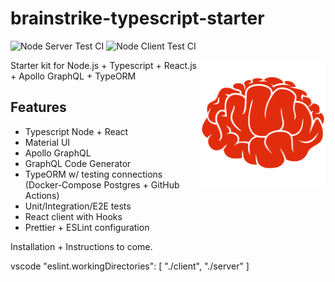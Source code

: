 # brainstrike-typescript-starter

![Node Server Test CI](https://github.com/seandearnaley/brainstrike-typescript-starter/workflows/Node%20Server%20Test%20CI/badge.svg?event=push)
![Node Client Test CI](https://github.com/seandearnaley/brainstrike-typescript-starter/workflows/Node%20Client%20Test%20CI/badge.svg?event=push)

<img src="./brainstrike.svg" width="200" align="right">

Starter kit for Node.js + Typescript + React.js + Apollo GraphQL + TypeORM

## Features

- Typescript Node + React
- Material UI
- Apollo GraphQL
- GraphQL Code Generator
- TypeORM w/ testing connections (Docker-Compose Postgres + GitHub Actions)
- Unit/Integration/E2E tests
- React client with Hooks
- Prettier + ESLint configuration

Installation + Instructions to come.

vscode
"eslint.workingDirectories": [ "./client", "./server" ]
